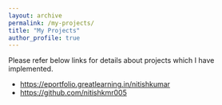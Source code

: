 ```yaml
---
layout: archive
permalink: /my-projects/
title: "My Projects"
author_profile: true
---
```


Please refer below links for details about projects which I have implemented.

* https://eportfolio.greatlearning.in/nitishkumar                             
* https://github.com/nitishkmr005
